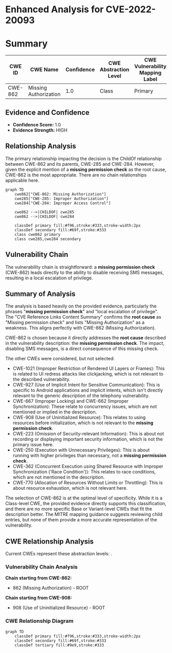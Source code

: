 # Enhanced Analysis for CVE-2022-20093

# Summary
| CWE ID | CWE Name | Confidence | CWE Abstraction Level | CWE Vulnerability Mapping Label | CWE-Vulnerability Mapping Notes |
|---|---|---|---|---|---|
| CWE-862 | Missing Authorization | 1.0 | Class | Primary | Allowed-with-Review |

## Evidence and Confidence

*   **Confidence Score:** 1.0
*   **Evidence Strength:** HIGH

## Relationship Analysis
The primary relationship impacting the decision is the ChildOf relationship between CWE-862 and its parents, CWE-285 and CWE-284. However, given the explicit mention of a **missing permission check** as the root cause, CWE-862 is the most appropriate. There are no chain relationships applicable here.

```mermaid
graph TD
    cwe862["CWE-862: Missing Authorization"]
    cwe285["CWE-285: Improper Authorization"]
    cwe284["CWE-284: Improper Access Control"]
    
    cwe862 -->|CHILDOF| cwe285
    cwe862 -->|CHILDOF| cwe284
    
    classDef primary fill:#f96,stroke:#333,stroke-width:2px
    classDef secondary fill:#69f,stroke:#333
    class cwe862 primary
    class cwe285,cwe284 secondary
```

## Vulnerability Chain
The vulnerability chain is straightforward: a **missing permission check** (CWE-862) leads directly to the ability to disable receiving SMS messages, resulting in a local escalation of privilege.

## Summary of Analysis
The analysis is based heavily on the provided evidence, particularly the phrases "**missing permission check**" and "local escalation of privilege". The "CVE Reference Links Content Summary" confirms the **root cause** as "Missing permission check" and lists "Missing Authorization" as a weakness. This aligns perfectly with CWE-862 (Missing Authorization).

CWE-862 is chosen because it directly addresses the **root cause** described in the vulnerability description: the **missing permission check**. The impact, disabling SMS messages, is a direct consequence of this missing check.

The other CWEs were considered, but not selected:

*   CWE-1021 (Improper Restriction of Rendered UI Layers or Frames): This is related to UI redress attacks like clickjacking, which is not relevant to the described vulnerability.
*   CWE-927 (Use of Implicit Intent for Sensitive Communication): This is specific to Android applications and implicit intents, which isn't directly relevant to the generic description of the telephony vulnerability.
*   CWE-667 (Improper Locking) and CWE-662 (Improper Synchronization): These relate to concurrency issues, which are not mentioned or implied in the description.
*   CWE-908 (Use of Uninitialized Resource): This relates to using resources before initialization, which is not relevant to the **missing permission check**.
*   CWE-223 (Omission of Security-relevant Information): This is about not recording or displaying important security information, which is not the primary issue here.
*   CWE-250 (Execution with Unnecessary Privileges): This is about running with higher privileges than necessary, not a **missing permission check**.
*   CWE-362 (Concurrent Execution using Shared Resource with Improper Synchronization ('Race Condition')): This relates to race conditions, which are not mentioned in the description.
*   CWE-770 (Allocation of Resources Without Limits or Throttling): This is about resource exhaustion, which is not relevant here.

The selection of CWE-862 is at the optimal level of specificity. While it is a Class-level CWE, the provided evidence directly supports this classification, and there are no more specific Base or Variant-level CWEs that fit the description better. The MITRE mapping guidance suggests reviewing child entries, but none of them provide a more accurate representation of the vulnerability.


## CWE Relationship Analysis

Current CWEs represent these abstraction levels: .


### Vulnerability Chain Analysis

**Chain starting from CWE-862:**
- 862 (Missing Authorization) - ROOT


**Chain starting from CWE-908:**
- 908 (Use of Uninitialized Resource) - ROOT



### CWE Relationship Diagram

```mermaid
graph TD
    classDef primary fill:#f96,stroke:#333,stroke-width:2px
    classDef secondary fill:#69f,stroke:#333
    classDef tertiary fill:#9e9,stroke:#333
```